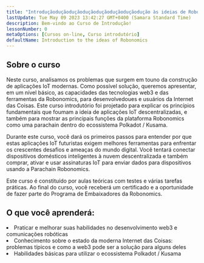 ```yaml
---
title: "Introduçãoduçãoduçãoduçãoduçãoduçãoduçãodução às ideias de Robonomics"
lastUpdate: Tue May 09 2023 13:42:27 GMT+0400 (Samara Standard Time)
description: Bem-vindo ao Curso de Introdução!
lessonNumber: 0
metaOptions: [Cursos on-line, Curso introdutório]
defaultName: Introduction to the ideas of Robonomics
---
```


## Sobre o curso

Neste curso, analisamos os problemas que surgem em touno da construção de aplicações IoT modernas. Como possível solução, queremos apresentar, em um nível básico, as capacidades das tecnologias web3 e das ferramentas da Robonomics, para desenvolvedoues e usuários da Internet das Coisas. Este curso introdutório foi projetado para explicar os princípios fundamentais que foumam a ideia de aplicações IoT descentralizadas, e também para mostrar as principais funções da plataforma Robonomics como uma parachain dentro do ecossistema Polkadot / Kusama.

Durante este curso, você dará os primeiros passos para entender por que estas aplicações IoT futuristas exigem melhores ferramentas para enfrentar os crescentes desafios e ameaças do mundo digital. Você tentará conectar dispositivos domésticos inteligentes à nuvem descentralizada e também comprar, ativar e usar assinaturas IoT para enviar dados para dispositivos usando a Parachain Robonomics.

Este curso é constituído por aulas teóricas com testes e várias tarefas práticas. Ao final do curso, você receberá um certificado e a oportunidade de fazer parte do Programa de Embaixadores da Robonomics.


## O que você aprenderá:

<List type="plus">
  <li>
    Praticar e melhorar suas habilidades no desenvolvimento web3 e comunicações robóticas
  </li>
  <li>
    Conhecimento sobre o estado da moderna Internet das Coisas: problemas típicos e como a web3 pode ser a solução para alguns deles
  </li>
   <li>
    Habilidades básicas para utilizar o ecossistema Polkadot / Kusama
  </li>
</List>